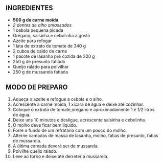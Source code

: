 ## INGREDIENTES

- **500 g de carne moída**
- _2 dentes de alho amassados_
- 1 cebola pequena picada 
- Orégano, salsinha e cebolinha a gosto
- Azeite para refogar
- 1 lata de extrato de tomate de 340 g
- 2 cubos de caldo de carne
- 1 pacote de lasanha pré cozida de 200 g
- 250 g de presunto fatiado
- Queijo ralado para polvilhar
- 250 g de mussarela fatiada

## MODO DE PREPARO

1. Aqueça o azeite e refogue a cebola e o alho.
2. Acrescente a carne moída, 1 xícara de água e deixe até cozinhar.
3. Coloque o extrato de tomate,orégano e aproximadamente 1 e 1/2 litros de água.
4. Deixe uns 10 minutos e desligue, acrescente salsinha e cebolinha.
5. O molho deve ficar bem líquido.
6. Forre o fundo de um refratário com um pouco do molho.
7. Alterne camadas de massa de lasanha, molho, fatias de presunto, fatias de mussarela.
8. A última camada deverá ser de mussarela.
9. Polvilhe queijo ralado.
10. Leve ao forno e deixe até derreter a mussarela.